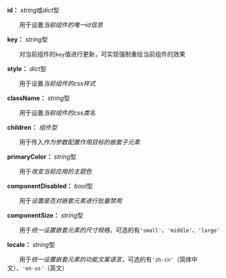 **id：** *string*或*dict*型

　　用于设置*当前组件的唯一id信息*

**key：** *string*型

　　对当前组件的`key`值进行更新，可实现强制重绘当前组件的效果

**style：** *dict*型

　　用于设置*当前组件的css样式*

**className：** *string*型

　　用于设置*当前组件的css类名*

**children：** *组件型*

　　用于传入*作为参数配置作用目标的嵌套子元素*

**primaryColor：** *string*型

　　用于*改变当前应用的主题色*

**componentDisabled：** *bool*型

　　用于*设置是否对嵌套元素进行批量禁用*

**componentSize：** *string*型

　　用于*统一设置嵌套元素的尺寸规格*，可选的有`'small'`、`'middle'`、`'large'`

**locale：** *string*型

　　用于*统一设置嵌套元素的功能文案语言*，可选的有`'zh-cn'`（简体中文）、`'en-us'`（英文）